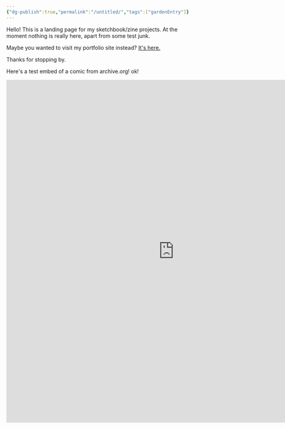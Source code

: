 ```yaml
---
{"dg-publish":true,"permalink":"/untitled/","tags":["gardenEntry"]}
---
```


Hello! This is a landing page for my sketchbook/zine projects. At the moment nothing is really here, apart from some test junk. 

Maybe you wanted to visit my portfolio site instead? [It's here.](https://www.shinestrength.xyz/)

Thanks for stopping by. 


Here's a test embed of a comic from archive.org! ok!

<center><iframe src="https://archive.org/embed/027_20240628" width="880" height="900" frameborder="0" webkitallowfullscreen="true" mozallowfullscreen="true" allowfullscreen></iframe></center>


